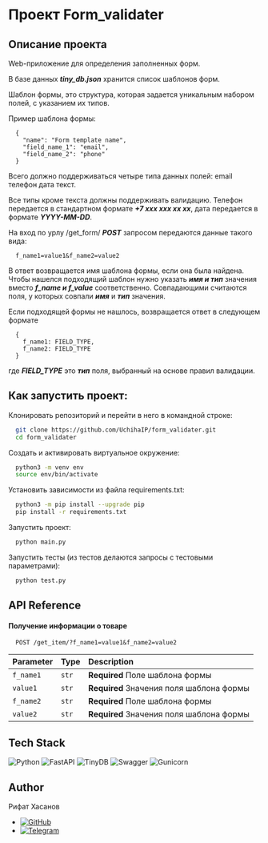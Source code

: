 # Проект Form_validater
## Описание проекта 

Web-приложение для определения заполненных форм.

В базе данных ___tiny_db.json___ хранится список шаблонов форм.

Шаблон формы, это структура, которая задается уникальным набором полей, с указанием их типов.

Пример шаблона формы:
```
  {
    "name": "Form template name",
    "field_name_1": "email",
    "field_name_2": "phone"
  }
```

Всего должно поддерживаться четыре типа данных полей: 
email
телефон
дата
текст.

Все типы кроме текста должны поддерживать валидацию. Телефон передается в стандартном формате ___+7 xxx xxx xx xx___, дата передается в формате ___YYYY-MM-DD___.

На вход по урлу /get_form/ ___POST___ запросом передаются данные такого вида:
```
  f_name1=value1&f_name2=value2
```
В ответ возвращается имя шаблона формы, если она была найдена.
Чтобы нашелся подходящий шаблон нужно указать ___имя и тип___ значения вместо ___f_name и f_value___ соответственно. Совпадающими считаются поля, у которых совпали ___имя___ и ___тип___ значения.

Если подходящей формы не нашлось, возвращается ответ в следующем формате
```
  {
    f_name1: FIELD_TYPE,
    f_name2: FIELD_TYPE
  }
```
где ___FIELD_TYPE___ это ___тип___ поля, выбранный на основе правил валидации.


## Как запустить проект:
Клонировать репозиторий и перейти в него в командной строке:

```bash
  git clone https://github.com/UchihaIP/form_validater.git
  cd form_validater
```

Cоздать и активировать виртуальное окружение:
```bash
  python3 -m venv env 
  source env/bin/activate
```
Установить зависимости из файла requirements.txt:
```bash
  python3 -m pip install --upgrade pip
  pip install -r requirements.txt
```

Запустить проект:
```bash
  python main.py
```

Запустить тесты (из тестов делаются запросы с тестовыми параметрами):
```bash
  python test.py
```

## API Reference

#### Получение информации о товаре

```http
  POST /get_item/?f_name1=value1&f_name2=value2
```

| Parameter | Type     | Description                |
| :-------- | :------- | :------------------------- |
| `f_name1` | `str` | **Required** Поле шаблона формы|
| `value1` | `str` | **Required** Значения поля шаблона формы|
| `f_name2` | `str` | **Required** Поле шаблона формы|
| `value2` | `str` | **Required** Значения поля шаблона формы|


## Tech Stack

![Python](https://img.shields.io/badge/python-3670A0?style=for-the-badge&logo=python&logoColor=ffdd54)
![FastAPI](https://img.shields.io/badge/FastAPI-005571?style=for-the-badge&logo=fastapi)
![TinyDB](https://img.shields.io/badge/TinyDB-22ADF6?style=for-the-badge&logo=TinyDB&logoColor=white)
![Swagger](https://img.shields.io/badge/-Swagger-%23Clojure?style=for-the-badge&logo=swagger&logoColor=white)
![Gunicorn](https://img.shields.io/badge/gunicorn-%298729.svg?style=for-the-badge&logo=gunicorn&logoColor=white)


## Author

Рифат Хасанов
- [![GitHub](https://img.shields.io/badge/github-%23121011.svg?style=for-the-badge&logo=github&logoColor=white)](https://github.com/UchihaIP)
- [![Telegram](https://img.shields.io/badge/Telegram-2CA5E0?style=for-the-badge&logo=telegram&logoColor=white)](https://t.me/lawlietLL)

